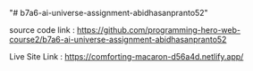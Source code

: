 "# b7a6-ai-universe-assignment-abidhasanpranto52" 

source code link : https://github.com/programming-hero-web-course2/b7a6-ai-universe-assignment-abidhasanpranto52

Live Site Link : https://comforting-macaron-d56a4d.netlify.app/
